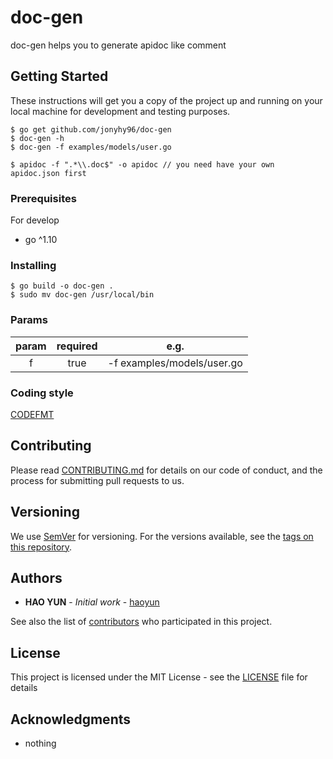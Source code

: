 # doc-gen 

doc-gen helps you to generate apidoc like comment

## Getting Started

These instructions will get you a copy of the project up and running on your local machine for development and testing purposes.

```
$ go get github.com/jonyhy96/doc-gen
$ doc-gen -h
$ doc-gen -f examples/models/user.go

$ apidoc -f ".*\\.doc$" -o apidoc // you need have your own apidoc.json first
```

### Prerequisites

For develop

 - go ^1.10

### Installing

```
$ go build -o doc-gen .
$ sudo mv doc-gen /usr/local/bin
```

### Params

| param | required | e.g. |
| :--------: | :-----: | :----: |
| f     | true | -f examples/models/user.go |

### Coding style

[CODEFMT](https://github.com/golang/go/wiki/CodeReviewComments)

## Contributing

Please read [CONTRIBUTING.md](CONTRIBUTING.md) for details on our code of conduct, and the process for submitting pull requests to us.

## Versioning

We use [SemVer](http://semver.org/) for versioning. For the versions available, see the [tags on this repository](https://gitlab.domain.com/golang/containerM/tags). 

## Authors

* **HAO YUN** - *Initial work* - [haoyun](https://github.com/jonyhy96)

See also the list of [contributors](CONTRIBUTORS.md) who participated in this project.

## License

This project is licensed under the MIT License - see the [LICENSE](LICENSE) file for details

## Acknowledgments

* nothing
